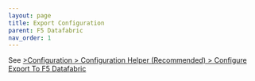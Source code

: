 ```yaml
---
layout: page
title: Export Configuration
parent: F5 Datafabric
nav_order: 1
---
```


See [>Configuration > Configuration Helper (Recommended) > Configure Export To F5 Datafabric]({{site.baseurl}}/config/config_helper/config_datafabric.html)